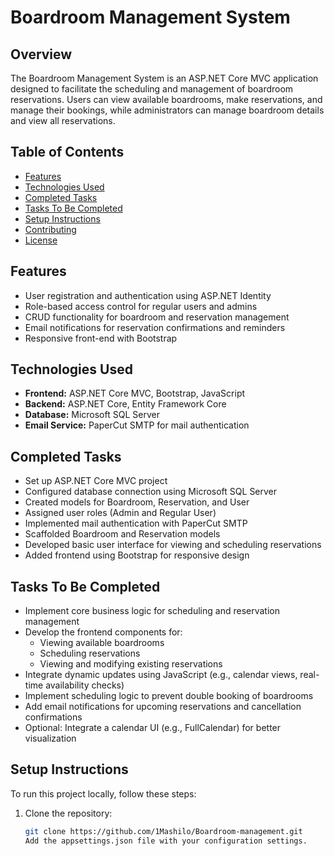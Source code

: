 # Boardroom Management System

## Overview

The Boardroom Management System is an ASP.NET Core MVC application designed to facilitate the scheduling and management of boardroom reservations. Users can view available boardrooms, make reservations, and manage their bookings, while administrators can manage boardroom details and view all reservations.

## Table of Contents

- [Features](#features)
- [Technologies Used](#technologies-used)
- [Completed Tasks](#completed-tasks)
- [Tasks To Be Completed](#tasks-to-be-completed)
- [Setup Instructions](#setup-instructions)
- [Contributing](#contributing)
- [License](#license)

## Features

- User registration and authentication using ASP.NET Identity
- Role-based access control for regular users and admins
- CRUD functionality for boardroom and reservation management
- Email notifications for reservation confirmations and reminders
- Responsive front-end with Bootstrap

## Technologies Used

- **Frontend:** ASP.NET Core MVC, Bootstrap, JavaScript
- **Backend:** ASP.NET Core, Entity Framework Core
- **Database:** Microsoft SQL Server
- **Email Service:** PaperCut SMTP for mail authentication

## Completed Tasks

- Set up ASP.NET Core MVC project
- Configured database connection using Microsoft SQL Server
- Created models for Boardroom, Reservation, and User
- Assigned user roles (Admin and Regular User)
- Implemented mail authentication with PaperCut SMTP
- Scaffolded Boardroom and Reservation models
- Developed basic user interface for viewing and scheduling reservations
- Added frontend using Bootstrap for responsive design

## Tasks To Be Completed

- Implement core business logic for scheduling and reservation management
- Develop the frontend components for:
  - Viewing available boardrooms
  - Scheduling reservations
  - Viewing and modifying existing reservations
- Integrate dynamic updates using JavaScript (e.g., calendar views, real-time availability checks)
- Implement scheduling logic to prevent double booking of boardrooms
- Add email notifications for upcoming reservations and cancellation confirmations
- Optional: Integrate a calendar UI (e.g., FullCalendar) for better visualization

## Setup Instructions

To run this project locally, follow these steps:

1. Clone the repository:
   ```bash
   git clone https://github.com/1Mashilo/Boardroom-management.git
   Add the appsettings.json file with your configuration settings.
   ```
